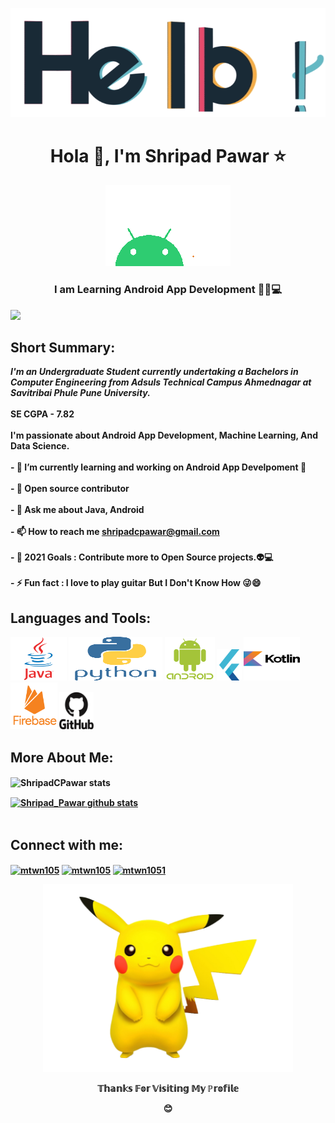 <p align="center"> <img src="hello.gif" alt="hello" /> </p>
<h1 align="center">Hola 👋, I'm Shripad Pawar ⭐</h1>

<p align="center"> <img src="Hey.gif" alt="android"  /> </p>
<h3 align="center">I am Learning Android App Development 👦🏻💻</h3>

![](https://visitor-badge.glitch.me/badge?page_id=ShripadCPawar.ShripadCPawar)


## Short Summary:

<b><i>I'm an Undergraduate Student currently undertaking a Bachelors in Computer Engineering from Adsuls Technical Campus Ahmednagar at 
 Savitribai Phule Pune University. </i> <br/><b> <br>SE CGPA - 7.82 <br/>
<br/> <b>I'm passionate about <b>Android App Development, Machine Learning, And Data Science<b/>.
<br/>
<br> - 🌱 I’m currently learning and working on <b>Android App Develpoment 📲</br>
<br> - 📖 Open source contributor</br>
<br> - 💬 Ask me about **Java, Android**</br>
<br> - 📫 How to reach me **shripadcpawar@gmail.com**</br>
<br> - 🥅 2021 Goals : Contribute more to Open Source projects.👽💻</br>
<br> - ⚡ Fun fact : I love to play guitar But I Don't Know How 😜😄</br>
 



## Languages and Tools:


<img src="https://github.com/devicons/devicon/blob/master/icons/java/java-original-wordmark.svg" alt="java" width="90" height="70"/>
<img src="https://github.com/devicons/devicon/blob/master/icons/python/python-original-wordmark.svg" alt="python" width="150" height="70"/>
<img src="https://github.com/devicons/devicon/blob/master/icons/android/android-plain-wordmark.svg" alt="android" width="80" height="70">
<img src="https://github.com/devicons/devicon/blob/master/icons/flutter/flutter-original.svg" alt="flutter" width="40" height="50"/> 

<img src="https://github.com/devicons/devicon/blob/master/icons/kotlin/kotlin-original-wordmark.svg" alt="kotlin" width="90" height="70"/> 

<img src="https://github.com/devicons/devicon/blob/master/icons/firebase/firebase-plain-wordmark.svg" alt="firebase" width="75" height="75"/>  
<img src="https://github.com/devicons/devicon/blob/master/icons/github/github-original-wordmark.svg" alt="github" width="55" height="60"/> 






## More About Me:

<p><img align="center" src="https://github-readme-stats.vercel.app/api/top-langs/?username=ShripadCPawar&layout=compact&langs_count=8" alt="ShripadCPawar stats" /></p>

<a href="https://github.com/ShripadCPawar/github-readme-stats">
 
<img align="center" src="https://github-readme-stats.vercel.app/api?username=ShripadCPawar&show_icons=true&theme=radical&count_private=true" alt="Shripad_Pawar github stats" />
</a>
<br />
<br />


## Connect with me:

<p align="left">
<a href="https://www.linkedin.com/in/shripad-pawar-b95852192" target="blank"><img align="center" src="https://cdn.jsdelivr.net/npm/simple-icons@3.0.1/icons/linkedin.svg" alt="mtwn105" height="30" width="50" /></a>
<a href="https://twitter.com/ShripadCPawar" target="blank"><img align="center" src="https://cdn.jsdelivr.net/npm/simple-icons@3.0.1/icons/twitter.svg" alt="mtwn105" height="30" width="50" /></a>
<a href="https://www.instagram.com/shripad_chandrashekhar_pawar/" target="blank"><img align="center" src="https://cdn.jsdelivr.net/npm/simple-icons@3.0.1/icons/instagram.svg" alt="mtwn1051" height="30" width="50" /></a>
</p>


 <p align="center"> <img src="Pikachu.png" alt="pic" width="400" height="300"/> </p>


<p align="center">𝕋𝕙𝕒𝕟𝕜𝕤 𝔽𝕠𝕣 𝕍𝕚𝕤𝕚𝕥𝕚𝕟𝕘 𝕄𝕪 ℙ𝕣𝕠𝕗𝕚𝕝𝕖</p>
<p align="center">😊</p>
